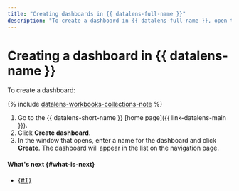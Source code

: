 ```yaml
---
title: "Creating dashboards in {{ datalens-full-name }}"
description: "To create a dashboard in {{ datalens-full-name }}, open the service home page and click Create dashboard. In the window that opens, enter a name for the dashboard. The dashboard will appear in the list on the navigation page."
---
```


# Creating a dashboard in {{ datalens-name }}

To create a dashboard:



{% include [datalens-workbooks-collections-note](../../../_includes/datalens/operations/datalens-workbooks-collections-note.md) %}

1. Go to the {{ datalens-short-name }} [home page]({{ link-datalens-main }}).
1. Click **Create dashboard**.
1. In the window that opens, enter a name for the dashboard and click **Create**. The dashboard will appear in the list on the navigation page.




#### What's next {#what-is-next}

* [{#T}](add-chart.md)

